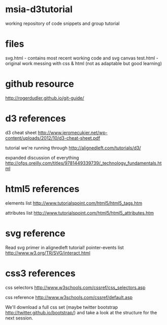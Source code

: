 msia-d3tutorial
===============

working repository of code snippets and group tutorial

files
===============
svg.html - contains most recent working code and svg canvas
test.html - original work messing with css & html (not as adaptable but good learning)

github resource
===============
http://rogerdudler.github.io/git-guide/

d3 references
===============
d3 cheat sheet
http://www.jeromecukier.net/wp-content/uploads/2012/10/d3-cheat-sheet.pdf

tutorial we're running through
http://alignedleft.com/tutorials/d3/

expanded discussion of everything
http://ofps.oreilly.com/titles/9781449339739/_technology_fundamentals.html

html5 references
===============
elements list
http://www.tutorialspoint.com/html5/html5_tags.htm

attributes list
http://www.tutorialspoint.com/html5/html5_attributes.htm

svg reference
==============
Read svg primer in alignedleft tutorial!
pointer-events list
http://www.w3.org/TR/SVG/interact.html

css3 references
===============
css selectors
http://www.w3schools.com/cssref/css_selectors.asp

css reference
http://www.w3schools.com/cssref/default.asp

We'll download a full css set (maybe twitter bootstrap http://twitter.github.io/bootstrap/) and take a look at the structure for the next session.
